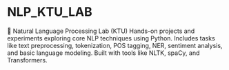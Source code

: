 # NLP_KTU_LAB
🧠 Natural Language Processing Lab (KTU) Hands-on projects and experiments exploring core NLP techniques using Python. Includes tasks like text preprocessing, tokenization, POS tagging, NER, sentiment analysis, and basic language modeling. Built with tools like NLTK, spaCy, and Transformers.
